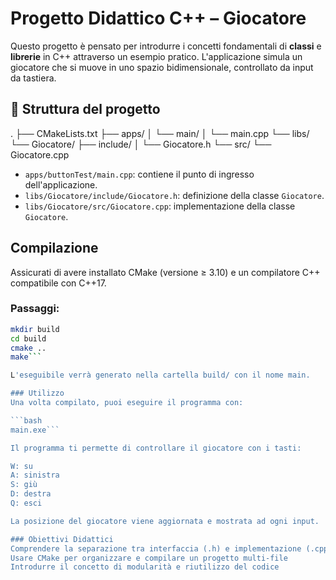 # Progetto Didattico C++ – Giocatore

Questo progetto è pensato per introdurre i concetti fondamentali di **classi** e **librerie** in C++ attraverso un esempio pratico. 
L'applicazione simula un giocatore che si muove in uno spazio bidimensionale, controllato da input da tastiera.

## 📁 Struttura del progetto

. ├── CMakeLists.txt ├── apps/ │ └── main/ │ └── main.cpp └── libs/ └── Giocatore/ ├── include/ │ └── Giocatore.h └── src/ └── Giocatore.cpp

- `apps/buttonTest/main.cpp`: contiene il punto di ingresso dell'applicazione.
- `libs/Giocatore/include/Giocatore.h`: definizione della classe `Giocatore`.
- `libs/Giocatore/src/Giocatore.cpp`: implementazione della classe `Giocatore`.

##  Compilazione

Assicurati di avere installato CMake (versione ≥ 3.10) e un compilatore C++ compatibile con C++17.


### Passaggi:

```bash
mkdir build
cd build
cmake ..
make```

L'eseguibile verrà generato nella cartella build/ con il nome main.

### Utilizzo
Una volta compilato, puoi eseguire il programma con:

```bash
main.exe```

Il programma ti permette di controllare il giocatore con i tasti:

W: su
A: sinistra
S: giù
D: destra
Q: esci

La posizione del giocatore viene aggiornata e mostrata ad ogni input.

### Obiettivi Didattici
Comprendere la separazione tra interfaccia (.h) e implementazione (.cpp)
Usare CMake per organizzare e compilare un progetto multi-file
Introdurre il concetto di modularità e riutilizzo del codice
